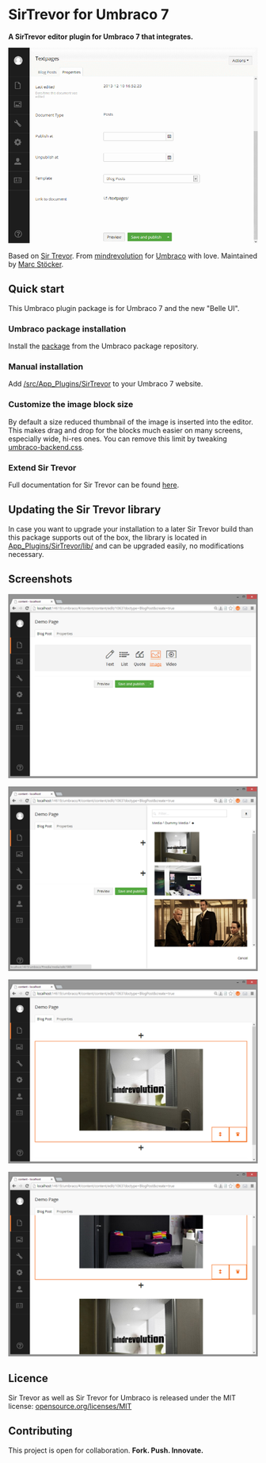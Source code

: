 # SirTrevor for Umbraco 7
**A SirTrevor editor plugin for Umbraco 7 that integrates.**


![Sir Trevor for Umbraco in action](README.md.res/sirtrevor-for-umbraco-in-action.gif.gif)

Based on [Sir Trevor](http://madebymany.github.io/sir-trevor-js/). From [mindrevolution](http://www.mindrevolution.com) for [Umbraco](http://www.umbraco.org) with love. Maintained by [Marc Stöcker](https://twitter.com/esn303).



## Quick start

This Umbraco plugin package is for Umbraco 7 and the new "Belle UI".

### Umbraco package installation
Install the [package](http://our.umbraco.org/projects/backoffice-extensions/sir-trevor) from the Umbraco package repository.

### Manual installation
Add [/src/App_Plugins/SirTrevor](https://github.com/mindrevolution/SirTrevor-for-Umbraco/tree/master/App_Plugins/SirTrevor) to your Umbraco 7 website.

### Customize the image block size
By default a size reduced thumbnail of the image is inserted into the editor. This makes drag and drop for the blocks much easier on many screens, especially wide, hi-res ones. You can remove this limit by tweaking [umbraco-backend.css](https://github.com/mindrevolution/SirTrevor-for-Umbraco/blob/master/App_Plugins/SirTrevor/umbraco-backend.css).

### Extend Sir Trevor
Full documentation for Sir Trevor can be found [here](http://madebymany.github.io/sir-trevor-js/docs.html).



## Updating the Sir Trevor library
In case you want to upgrade your installation to a later Sir Trevor build than this package supports out of the box, the library is located in [App_Plugins/SirTrevor/lib/](https://github.com/mindrevolution/SirTrevor-for-Umbraco/tree/master/App_Plugins/SirTrevor/lib) and can be upgraded easily, no modifications necessary.



## Screenshots

![Screenshot 1](README.md.res/tour01.png)

![Screenshot 2](README.md.res/tour02.png)

![Screenshot 3](README.md.res/tour03.png)

![Screenshot 4](README.md.res/tour04.png)



## Licence

Sir Trevor as well as Sir Trevor for Umbraco is released under the MIT license:
[opensource.org/licenses/MIT](http://opensource.org/licenses/MIT)



## Contributing

This project is open for collaboration. **Fork. Push. Innovate.**
